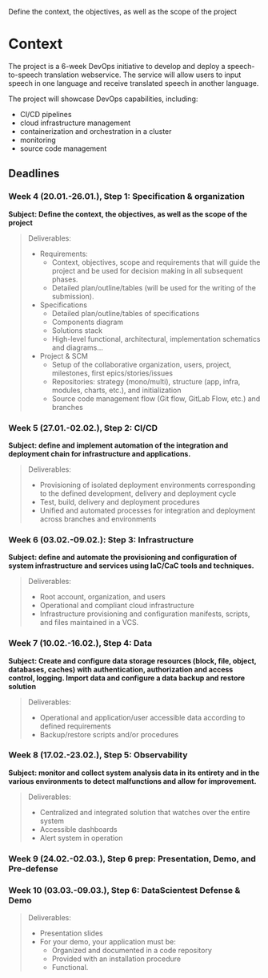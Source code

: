 Define the context, the objectives, as well as the scope of the project

# Context

The project is a 6-week DevOps initiative to develop and deploy a speech-to-speech translation webservice. 
The service will allow users to input speech in one language and receive translated speech in another language. 

The project will showcase DevOps capabilities, including:

- CI/CD pipelines
- cloud infrastructure management
- containerization and orchestration in a cluster
- monitoring
- source code management

## Deadlines

### Week 4 (20.01.-26.01.), Step 1: Specification & organization

**Subject: Define the context, the objectives, as well as the scope of the project**

> Deliverables:
> - Requirements:
>   - Context, objectives, scope and requirements that will guide the project and be used for decision making in all subsequent phases.
>   - Detailed plan/outline/tables (will be used for the writing of the submission).
> - Specifications
>   - Detailed plan/outline/tables of specifications
>   - Components diagram
>   - Solutions stack
>   - High-level functional, architectural, implementation schematics and diagrams...
> - Project & SCM
>   - Setup of the collaborative organization, users, project, milestones, first epics/stories/issues
>   - Repositories: strategy (mono/multi), structure (app, infra, modules, charts, etc.), and initialization
>   - Source code management flow (Git flow, GitLab Flow, etc.) and branches

### Week 5 (27.01.-02.02.), Step 2: CI/CD

**Subject: define and implement automation of the integration and deployment chain for infrastructure and applications.**

> Deliverables: 
> - Provisioning of isolated deployment environments corresponding to the defined development, delivery and deployment cycle
> - Test, build, delivery and deployment procedures
> - Unified and automated processes for integration and deployment across branches and environments

### Week 6 (03.02.-09.02.): Step 3: Infrastructure

**Subject: define and automate the provisioning and configuration of system infrastructure and services using IaC/CaC tools and techniques.**

> Deliverables:
> - Root account, organization, and users
> - Operational and compliant cloud infrastructure
> - Infrastructure provisioning and configuration manifests, scripts, and files maintained in a VCS.

### Week 7 (10.02.-16.02.), Step 4: Data
**Subject: Create and configure data storage resources (block, file, object, databases, caches) with authentication, authorization and access control, logging. Import data and configure a data backup and restore solution**

> Deliverables:
> - Operational and application/user accessible data according to defined requirements
> - Backup/restore scripts and/or procedures

### Week 8 (17.02.-23.02.), Step 5: Observability
**Subject: monitor and collect system analysis data in its entirety and in the various environments to detect malfunctions and allow for improvement.**

> Deliverables:
> - Centralized and integrated solution that watches over the entire system
> - Accessible dashboards
> - Alert system in operation

### Week 9 (24.02.-02.03.), Step 6 prep: Presentation, Demo, and Pre-defense

### Week 10 (03.03.-09.03.), Step 6: DataScientest Defense & Demo
> Deliverables:
> - Presentation slides
> - For your demo, your application must be:
>   - Organized and documented in a code repository
>   - Provided with an installation procedure
>   - Functional.

